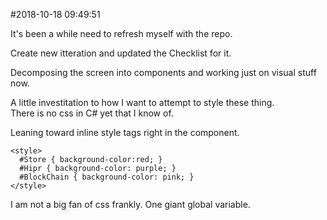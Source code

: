 #2018-10-18 09:49:51

It's been a while need to refresh myself with the repo.

Create new itteration and updated the Checklist for it.

Decomposing the screen into components and working just on visual stuff now.

A little investitation to how I want to attempt to style these thing.  
There is no css in C# yet that I know of.

Leaning toward inline style tags right in the component.

```
<style>
  #Store { background-color:red; }
  #Hipr { background-color: purple; }
  #BlockChain { background-color: pink; }
</style>
```

I am not a big fan of css frankly.  One giant global variable.

